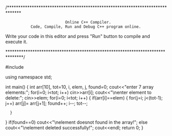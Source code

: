 /******************************************************************************

                              Online C++ Compiler.
               Code, Compile, Run and Debug C++ program online.
Write your code in this editor and press "Run" button to compile and execute it.

*******************************************************************************/

#include <iostream>

using namespace std;

int main()
{
  int arr[10], tot=10, i, elem, j, found=0;
  cout<<"enter 7 array elements:";
  for(i=0; i<tot; i++)
  cin>>arr[i];
  cout<<"\nenter element to delete:";
  cin>>elem;
  for(i=0; i<tot; i++)
  {
      if(arr[i]==elem)
      {
          for(j=i; j<(tot-1); j++)
          arr[j]= arr[j+1];
          found++;
          i--;
          tot--;
          
      }
  }
 if(found==0)
 cout<<"\nelement doesnot found in the array!";
 else
 cout<<"\nelement deleted successfully!";
 cout<<endl;
    return 0;
}
